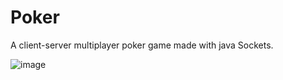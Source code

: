 # Poker
 
 A client-server multiplayer poker game made with java Sockets.
 
 ![image](https://user-images.githubusercontent.com/100097614/159998165-03d47660-63fd-4418-bee3-5d67b165eead.png)
